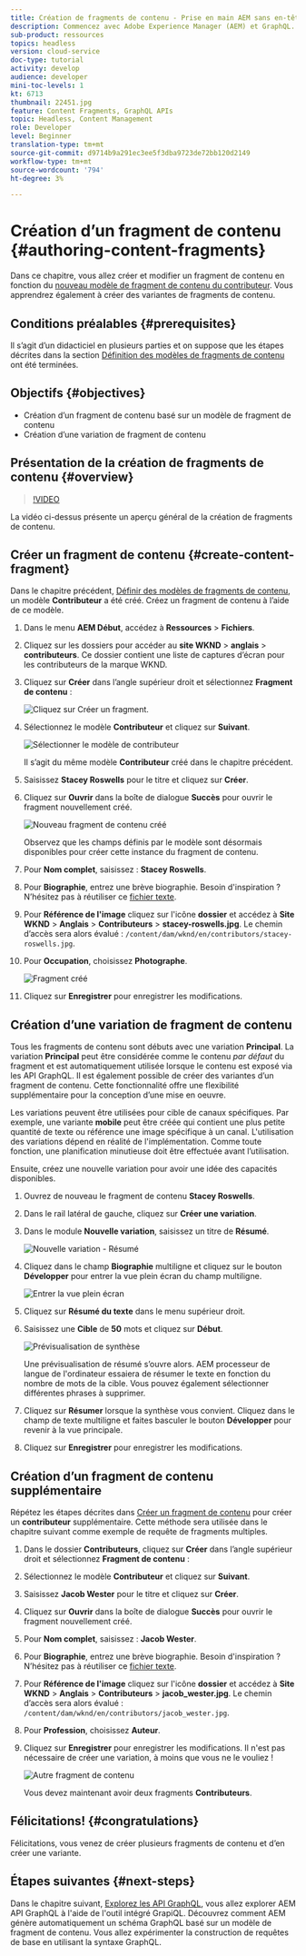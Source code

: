 ```yaml
---
title: Création de fragments de contenu - Prise en main AEM sans en-tête - GraphQL
description: Commencez avec Adobe Experience Manager (AEM) et GraphQL. Créez et modifiez un fragment de contenu en fonction d’un modèle de fragment de contenu. Découvrez comment créer des variantes de fragments de contenu.
sub-product: ressources
topics: headless
version: cloud-service
doc-type: tutorial
activity: develop
audience: developer
mini-toc-levels: 1
kt: 6713
thumbnail: 22451.jpg
feature: Content Fragments, GraphQL APIs
topic: Headless, Content Management
role: Developer
level: Beginner
translation-type: tm+mt
source-git-commit: d9714b9a291ec3ee5f3dba9723de72bb120d2149
workflow-type: tm+mt
source-wordcount: '794'
ht-degree: 3%

---
```



# Création d’un fragment de contenu {#authoring-content-fragments}

Dans ce chapitre, vous allez créer et modifier un fragment de contenu en fonction du [nouveau modèle de fragment de contenu du contributeur](./content-fragment-models.md). Vous apprendrez également à créer des variantes de fragments de contenu.

## Conditions préalables {#prerequisites}

Il s’agit d’un didacticiel en plusieurs parties et on suppose que les étapes décrites dans la section [Définition des modèles de fragments de contenu](./content-fragment-models.md) ont été terminées.

## Objectifs {#objectives}

* Création d’un fragment de contenu basé sur un modèle de fragment de contenu
* Création d’une variation de fragment de contenu

## Présentation de la création de fragments de contenu {#overview}

>[!VIDEO](https://video.tv.adobe.com/v/22451/?quality=12&learn=on)

La vidéo ci-dessus présente un aperçu général de la création de fragments de contenu.

## Créer un fragment de contenu {#create-content-fragment}

Dans le chapitre précédent, [Définir des modèles de fragments de contenu](./content-fragment-models.md), un modèle **Contributeur** a été créé. Créez un fragment de contenu à l’aide de ce modèle.

1. Dans le menu **AEM Début**, accédez à **Ressources** > **Fichiers**.
1. Cliquez sur les dossiers pour accéder au **site WKND** > **anglais** > **contributeurs**. Ce dossier contient une liste de captures d’écran pour les contributeurs de la marque WKND.

1. Cliquez sur **Créer** dans l’angle supérieur droit et sélectionnez **Fragment de contenu** :

   ![Cliquez sur Créer un fragment.](assets/author-content-fragments/create-content-fragment-menu.png)

1. Sélectionnez le modèle **Contributeur** et cliquez sur **Suivant**.

   ![Sélectionner le modèle de contributeur](assets/author-content-fragments/select-contributor-model.png)

   Il s’agit du même modèle **Contributeur** créé dans le chapitre précédent.

1. Saisissez **Stacey Roswells** pour le titre et cliquez sur **Créer**.
1. Cliquez sur **Ouvrir** dans la boîte de dialogue **Succès** pour ouvrir le fragment nouvellement créé.

   ![Nouveau fragment de contenu créé](assets/author-content-fragments/new-content-fragment.png)

   Observez que les champs définis par le modèle sont désormais disponibles pour créer cette instance du fragment de contenu.

1. Pour **Nom complet**, saisissez : **Stacey Roswells**.
1. Pour **Biographie**, entrez une brève biographie. Besoin d&#39;inspiration ? N’hésitez pas à réutiliser ce [fichier texte](assets/author-content-fragments/stacey-roswells-bio.txt).
1. Pour **Référence de l&#39;image** cliquez sur l&#39;icône **dossier** et accédez à **Site WKND** > **Anglais** > **Contributeurs** > **stacey-roswells.jpg**. Le chemin d’accès sera alors évalué : `/content/dam/wknd/en/contributors/stacey-roswells.jpg`.
1. Pour **Occupation**, choisissez **Photographe**.

   ![Fragment créé](assets/author-content-fragments/stacye-roswell-fragment-authored.png)

1. Cliquez sur **Enregistrer** pour enregistrer les modifications.

## Création d’une variation de fragment de contenu

Tous les fragments de contenu sont débuts avec une variation **Principal**. La variation **Principal** peut être considérée comme le contenu *par défaut* du fragment et est automatiquement utilisée lorsque le contenu est exposé via les API GraphQL. Il est également possible de créer des variantes d’un fragment de contenu. Cette fonctionnalité offre une flexibilité supplémentaire pour la conception d’une mise en oeuvre.

Les variations peuvent être utilisées pour cible de canaux spécifiques. Par exemple, une variante **mobile** peut être créée qui contient une plus petite quantité de texte ou référence une image spécifique à un canal. L&#39;utilisation des variations dépend en réalité de l&#39;implémentation. Comme toute fonction, une planification minutieuse doit être effectuée avant l’utilisation.

Ensuite, créez une nouvelle variation pour avoir une idée des capacités disponibles.

1. Ouvrez de nouveau le fragment de contenu **Stacey Roswells**.
1. Dans le rail latéral de gauche, cliquez sur **Créer une variation**.
1. Dans le module **Nouvelle variation**, saisissez un titre de **Résumé**.

   ![Nouvelle variation - Résumé](assets/author-content-fragments/new-variation-summary.png)

1. Cliquez dans le champ **Biographie** multiligne et cliquez sur le bouton **Développer** pour entrer la vue plein écran du champ multiligne.

   ![Entrer la vue plein écran](assets/author-content-fragments/enter-full-screen-view.png)

1. Cliquez sur **Résumé du texte** dans le menu supérieur droit.

1. Saisissez une **Cible** de **50** mots et cliquez sur **Début**.

   ![Prévisualisation de synthèse](assets/author-content-fragments/summarize-text-preview.png)

   Une prévisualisation de résumé s’ouvre alors. AEM processeur de langue de l&#39;ordinateur essaiera de résumer le texte en fonction du nombre de mots de la cible. Vous pouvez également sélectionner différentes phrases à supprimer.

1. Cliquez sur **Résumer** lorsque la synthèse vous convient. Cliquez dans le champ de texte multiligne et faites basculer le bouton **Développer** pour revenir à la vue principale.

1. Cliquez sur **Enregistrer** pour enregistrer les modifications.

## Création d’un fragment de contenu supplémentaire

Répétez les étapes décrites dans [Créer un fragment de contenu](#create-content-fragment) pour créer un **contributeur** supplémentaire. Cette méthode sera utilisée dans le chapitre suivant comme exemple de requête de fragments multiples.

1. Dans le dossier **Contributeurs**, cliquez sur **Créer** dans l’angle supérieur droit et sélectionnez **Fragment de contenu** :
1. Sélectionnez le modèle **Contributeur** et cliquez sur **Suivant**.
1. Saisissez **Jacob Wester** pour le titre et cliquez sur **Créer**.
1. Cliquez sur **Ouvrir** dans la boîte de dialogue **Succès** pour ouvrir le fragment nouvellement créé.
1. Pour **Nom complet**, saisissez : **Jacob Wester**.
1. Pour **Biographie**, entrez une brève biographie. Besoin d&#39;inspiration ? N’hésitez pas à réutiliser ce [fichier texte](assets/author-content-fragments/jacob-wester.txt).
1. Pour **Référence de l&#39;image** cliquez sur l&#39;icône **dossier** et accédez à **Site WKND** > **Anglais** > **Contributeurs** > **jacob_wester.jpg**. Le chemin d’accès sera alors évalué : `/content/dam/wknd/en/contributors/jacob_wester.jpg`.
1. Pour **Profession**, choisissez **Auteur**.
1. Cliquez sur **Enregistrer** pour enregistrer les modifications. Il n&#39;est pas nécessaire de créer une variation, à moins que vous ne le vouliez !

   ![Autre fragment de contenu](assets/author-content-fragments/additional-content-fragment.png)

   Vous devez maintenant avoir deux fragments **Contributeurs**.

## Félicitations! {#congratulations}

Félicitations, vous venez de créer plusieurs fragments de contenu et d’en créer une variante.

## Étapes suivantes {#next-steps}

Dans le chapitre suivant, [Explorez les API GraphQL](explore-graphql-api.md), vous allez explorer AEM API GraphQL à l&#39;aide de l&#39;outil intégré GrapiQL. Découvrez comment AEM génère automatiquement un schéma GraphQL basé sur un modèle de fragment de contenu. Vous allez expérimenter la construction de requêtes de base en utilisant la syntaxe GraphQL.